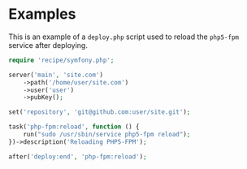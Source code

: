 # Examples

This is an example of a `deploy.php` script used to reload the `php5-fpm` service after deploying.

~~~ php
require 'recipe/symfony.php';

server('main', 'site.com')
    ->path('/home/user/site.com')
    ->user('user')
    ->pubKey();

set('repository', 'git@github.com:user/site.git');

task('php-fpm:reload', function () {
	run("sudo /usr/sbin/service php5-fpm reload");
})->description('Reloading PHP5-FPM');

after('deploy:end', 'php-fpm:reload');
~~~
